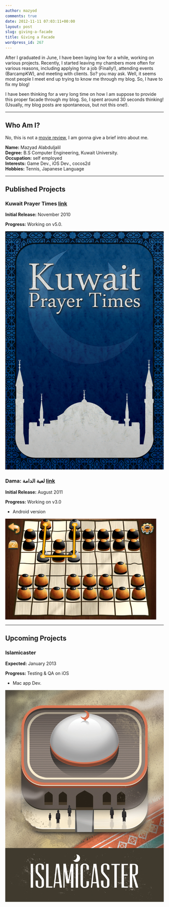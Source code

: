 ```yaml
---
author: mazyod
comments: true
date: 2012-11-11 07:03:11+00:00
layout: post
slug: giving-a-facade
title: Giving a Facade
wordpress_id: 267
---
```


After I graduated in June, I have been laying low for a while, working on various projects. Recently, I started leaving my chambers more often for various reasons, including applying for a job (Finally!), attending events (BarcampKW), and meeting with clients. So? you may ask. Well, it seems most people I meet end up trying to know me through my blog. So, I have to fix my blog!

I have been thinking for a very long time on how I am suppose to provide this proper facade through my blog. So, I spent around 30 seconds thinking! (Usually, my blog posts are spontaneous, but not this one!).


* * *


## Who Am I?


No, this is not a [movie review](http://www.imdb.com/title/tt0127357/), I am gonna give a brief intro about me.


**Name:** Mazyad Alabduljalil <br />
**Degree:** B.S Computer Engineering, Kuwait University. <br />
**Occupation:** self employed <br />
**Interests:** Game Dev., iOS Dev., cocos2d <br />
**Hobbies:** Tennis, Japanese Language <br />


* * *


## Published Projects


### Kuwait Prayer Times [link](https://itunes.apple.com/kw/app/kuwait-prayer-times/id395107915?mt=8)


**Initial Release:** November 2010

**Progress:** Working on v5.0.


[![](/images/default2x.png)](/images/default2x.png)


### Dama: لعبة الدامة [link](https://itunes.apple.com/us/app/id442570707?ls=1&mt=8)

**Initial Release:** August 2011


**Progress:** Working on v3.0


+ Android version


[![](/images/screenshot-2011-07-02-13-06-56.png)](/images/screenshot-2011-07-02-13-06-56.png)


* * *


## Upcoming Projects


### Islamicaster


**Expected:** January 2013


**Progress:** Testing & QA on iOS


+ Mac app Dev.


[![](/images/project_facade.jpg)](/images/project_facade.jpg)

